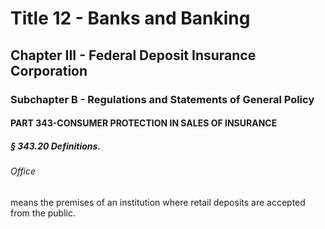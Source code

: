 
# Title 12 - Banks and Banking
## Chapter III - Federal Deposit Insurance Corporation
### Subchapter B - Regulations and Statements of General Policy
#### PART 343-CONSUMER PROTECTION IN SALES OF INSURANCE
##### § 343.20 Definitions.
###### Office

means the premises of an institution where retail deposits are accepted from the public.
